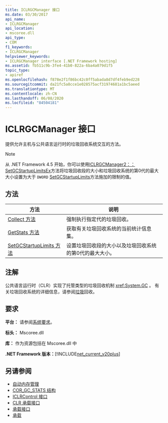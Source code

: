 ```yaml
---
title: ICLRGCManager 接口
ms.date: 03/30/2017
api_name:
- ICLRGCManager
api_location:
- mscoree.dll
api_type:
- COM
f1_keywords:
- ICLRGCManager
helpviewer_keywords:
- ICLRGCManager interface [.NET Framework hosting]
ms.assetid: fb511c9b-3fe4-41b0-822a-6ba4a079d1f5
topic_type:
- apiref
ms.openlocfilehash: f878e2f1f86bc42c0ff5abada8d7df4feb9ed228
ms.sourcegitcommit: da21fc5a8cce1e028575acf31974681a1bc5aeed
ms.translationtype: MT
ms.contentlocale: zh-CN
ms.lasthandoff: 06/08/2020
ms.locfileid: "84504181"
---
```

# <a name="iclrgcmanager-interface"></a>ICLRGCManager 接口
提供允许主机与公共语言运行时的垃圾回收系统交互的方法。  
  
> [!NOTE]
> 从 .NET Framework 4.5 开始，你可以使用[ICLRGCManager2：： SetGCStartupLimitsEx](iclrgcmanager2-setgcstartuplimitsex-method.md)方法将垃圾回收段的大小和垃圾回收系统的第0代的最大大小设置为大于 `DWORD` [SetGCStartupLimits](iclrgcmanager-setgcstartuplimits-method.md)方法施加的限制的值。  
  
## <a name="methods"></a>方法  
  
|方法|说明|  
|------------|-----------------|  
|[Collect 方法](iclrgcmanager-collect-method.md)|强制执行指定代的垃圾回收。|  
|[GetStats 方法](iclrgcmanager-getstats-method.md)|获取有关垃圾回收系统的当前统计信息集。|  
|[SetGCStartupLimits 方法](iclrgcmanager-setgcstartuplimits-method.md)|设置垃圾回收段的大小以及垃圾回收系统的第0代的最大大小。|  
  
## <a name="remarks"></a>注解  
 公共语言运行时（CLR）实现了托管类型的垃圾回收机制 <xref:System.GC> 。 有关垃圾回收系统的详细信息，请参阅[垃圾](../../../standard/garbage-collection/index.md)回收。  
  
## <a name="requirements"></a>要求  
 **平台：** 请参阅[系统要求](../../get-started/system-requirements.md)。  
  
 **标头：** Mscoree.dll  
  
 **库：** 作为资源包括在 Mscoree.dll 中  
  
 **.NET Framework 版本：**[!INCLUDE[net_current_v20plus](../../../../includes/net-current-v20plus-md.md)]  
  
## <a name="see-also"></a>另请参阅

- [自动内存管理](../../../standard/automatic-memory-management.md)
- [COR_GC_STATS 结构](cor-gc-stats-structure.md)
- [ICLRControl 接口](iclrcontrol-interface.md)
- [CLR 承载接口](clr-hosting-interfaces.md)
- [承载接口](hosting-interfaces.md)
- [承载](index.md)
